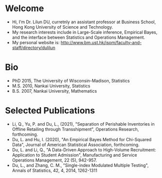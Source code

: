 # Welcome
- Hi, I’m Dr. Lilun DU, curretnly an assistant professor at Business School, Hong Kong University of Science and Technology.
- My research interests include in Large-Scale inference, Empirical Bayes, and the interface between Statistics and Operations Management.
- My personal website is: http://www.bm.ust.hk/isom/faculty-and-staff/directory/dulilun

# Bio
- PhD 2015, The University of Wisconsin-Madison, Statistics
- M.S. 2010, Nankai University, Statistics
- B.S. 2007, Nankai University, Mathematics

# Selected Publications
- Li, Q., Yu, P. and Du, L., (2021), "Separation of Perishable Inventories in Offline Retailing through Transshipment", Operations Research, forthcoming.
- Du, L. and Hu, I. (2020), "An Empirical Bayes Method for Chi-Squared Data", Journal of American Statistical Association, forthcoming.
- Du, L. and Li, Q., "A Data-Driven Approach to High-Volume Recruitment: Application to Student Admission", Manufacturing and Service Operations Management, 22 (5), 942-957.
- Du, L., and Zhang, C. M., "Single-index Modulated Multiple Testing", Annals of Statistics, 42, 4, 2014, 1262-1311

<!---
dulilun/dulilun is a ✨ special ✨ repository because its `README.md` (this file) appears on your GitHub profile.
You can click the Preview link to take a look at your changes.
--->

